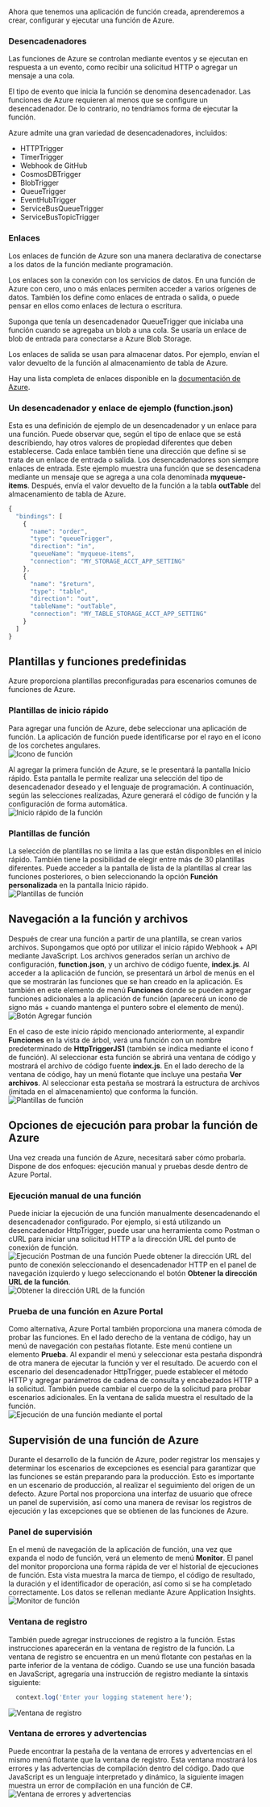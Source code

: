 Ahora que tenemos una aplicación de función creada, aprenderemos a crear, configurar y ejecutar una función de Azure.

### <a name="triggers"></a>Desencadenadores
Las funciones de Azure se controlan mediante eventos y se ejecutan en respuesta a un evento, como recibir una solicitud HTTP o agregar un mensaje a una cola. 

El tipo de evento que inicia la función se denomina desencadenador. Las funciones de Azure requieren al menos que se configure un desencadenador. De lo contrario, no tendríamos forma de ejecutar la función.

 Azure admite una gran variedad de desencadenadores, incluidos:
* HTTPTrigger
* TimerTrigger
* Webhook de GitHub
* CosmosDBTrigger
* BlobTrigger
* QueueTrigger
* EventHubTrigger
* ServiceBusQueueTrigger
* ServiceBusTopicTrigger

### <a name="bindings"></a>Enlaces
Los enlaces de función de Azure son una manera declarativa de conectarse a los datos de la función mediante programación.

Los enlaces son la conexión con los servicios de datos. En una función de Azure con cero, uno o más enlaces permiten acceder a varios orígenes de datos. También los define como enlaces de entrada o salida, o puede pensar en ellos como enlaces de lectura o escritura.

Suponga que tenía un desencadenador QueueTrigger que iniciaba una función cuando se agregaba un blob a una cola. Se usaría un enlace de blob de entrada para conectarse a Azure Blob Storage. 

Los enlaces de salida se usan para almacenar datos. Por ejemplo, envían el valor devuelto de la función al almacenamiento de tabla de Azure.

Hay una lista completa de enlaces disponible en la [documentación de Azure](https://docs.microsoft.com/azure/azure-functions/functions-triggers-bindings#supported-bindings).

### <a name="a-sample-trigger-and-binding-functionjson"></a>Un desencadenador y enlace de ejemplo (function.json)
Esta es una definición de ejemplo de un desencadenador y un enlace para una función. Puede observar que, según el tipo de enlace que se está describiendo, hay otros valores de propiedad diferentes que deben establecerse. Cada enlace también tiene una dirección que define si se trata de un enlace de entrada o salida. Los desencadenadores son siempre enlaces de entrada. Este ejemplo muestra una función que se desencadena mediante un mensaje que se agrega a una cola denominada **myqueue-items**. Después, envía el valor devuelto de la función a la tabla **outTable** del almacenamiento de tabla de Azure.

```javascript
{
  "bindings": [
    {
      "name": "order",
      "type": "queueTrigger",
      "direction": "in",
      "queueName": "myqueue-items",
      "connection": "MY_STORAGE_ACCT_APP_SETTING"
    },
    {
      "name": "$return",
      "type": "table",
      "direction": "out",
      "tableName": "outTable",
      "connection": "MY_TABLE_STORAGE_ACCT_APP_SETTING"
    }
  ]
}
```
## <a name="premade-functions-and-templates"></a>Plantillas y funciones predefinidas
Azure proporciona plantillas preconfiguradas para escenarios comunes de funciones de Azure.

### <a name="quickstart-templates"></a>Plantillas de inicio rápido
Para agregar una función de Azure, debe seleccionar una aplicación de función. La aplicación de función puede identificarse por el rayo en el icono de los corchetes angulares.  
![Icono de función](../images/5-function-icon.png)

Al agregar la primera función de Azure, se le presentará la pantalla Inicio rápido. Esta pantalla le permite realizar una selección del tipo de desencadenador deseado y el lenguaje de programación. A continuación, según las selecciones realizadas, Azure generará el código de función y la configuración de forma automática.  
![Inicio rápido de la función](../images/5-quickstart-form.png)

### <a name="function-templates"></a>Plantillas de función
La selección de plantillas no se limita a las que están disponibles en el inicio rápido. También tiene la posibilidad de elegir entre más de 30 plantillas diferentes. Puede acceder a la pantalla de lista de la plantillas al crear las funciones posteriores, o bien seleccionando la opción **Función personalizada** en la pantalla Inicio rápido.  
![Plantillas de función](../images/5-template-list.png)

## <a name="navigating-to-your-function-and-files"></a>Navegación a la función y archivos
Después de crear una función a partir de una plantilla, se crean varios archivos. Supongamos que optó por utilizar el inicio rápido Webhook + API mediante JavaScript. Los archivos generados serían un archivo de configuración, **function.json**, y un archivo de código fuente, **index.js**. Al acceder a la aplicación de función, se presentará un árbol de menús en el que se mostrarán las funciones que se han creado en la aplicación. Es también en este elemento de menú **Funciones** donde se pueden agregar funciones adicionales a la aplicación de función (aparecerá un icono de signo más + cuando mantenga el puntero sobre el elemento de menú).  
![Botón Agregar función](../images/5-function-add-button.png) 

En el caso de este inicio rápido mencionado anteriormente, al expandir **Funciones** en la vista de árbol, verá una función con un nombre predeterminado de **HttpTriggerJS1** (también se indica mediante el icono f de función). Al seleccionar esta función se abrirá una ventana de código y mostrará el archivo de código fuente **index.js**. En el lado derecho de la ventana de código, hay un menú flotante que incluye una pestaña **Ver archivos**. Al seleccionar esta pestaña se mostrará la estructura de archivos (imitada en el almacenamiento) que conforma la función.  
![Plantillas de función](../images/5-file-navigation.png)

## <a name="execution-options-for-testing-your-azure-function"></a>Opciones de ejecución para probar la función de Azure
Una vez creada una función de Azure, necesitará saber cómo probarla. Dispone de dos enfoques: ejecución manual y pruebas desde dentro de Azure Portal.

### <a name="manual-execution-of-a-function"></a>Ejecución manual de una función
Puede iniciar la ejecución de una función manualmente desencadenando el desencadenador configurado. Por ejemplo, si está utilizando un desencadenador HttpTrigger, puede usar una herramienta como Postman o cURL para iniciar una solicitud HTTP a la dirección URL del punto de conexión de función.  
![Ejecución Postman de una función](../images/5-postman-execution.png) Puede obtener la dirección URL del punto de conexión seleccionando el desencadenador HTTP en el panel de navegación izquierdo y luego seleccionando el botón **Obtener la dirección URL de la función**.  
![Obtener la dirección URL de la función](../images/5-get-function-url.png)

### <a name="testing-a-function-in-the-azure-portal"></a>Prueba de una función en Azure Portal
Como alternativa, Azure Portal también proporciona una manera cómoda de probar las funciones. En el lado derecho de la ventana de código, hay un menú de navegación con pestañas flotante. Este menú contiene un elemento **Prueba**. Al expandir el menú y seleccionar esta pestaña dispondrá de otra manera de ejecutar la función y ver el resultado. De acuerdo con el escenario del desencadenador HttpTrigger, puede establecer el método HTTP y agregar parámetros de cadena de consulta y encabezados HTTP a la solicitud. También puede cambiar el cuerpo de la solicitud para probar escenarios adicionales. En la ventana de salida muestra el resultado de la función.  
![Ejecución de una función mediante el portal](../images/5-portal-execution.png)

## <a name="monitoring-an-azure-function"></a>Supervisión de una función de Azure
Durante el desarrollo de la función de Azure, poder registrar los mensajes y determinar los escenarios de excepciones es esencial para garantizar que las funciones se están preparando para la producción. Esto es importante en un escenario de producción, al realizar el seguimiento del origen de un defecto. Azure Portal nos proporciona una interfaz de usuario que ofrece un panel de supervisión, así como una manera de revisar los registros de ejecución y las excepciones que se obtienen de las funciones de Azure.

### <a name="monitoring-dashboard"></a>Panel de supervisión
En el menú de navegación de la aplicación de función, una vez que expanda el nodo de función, verá un elemento de menú **Monitor**. El panel del monitor proporciona una forma rápida de ver el historial de ejecuciones de función. Esta vista muestra la marca de tiempo, el código de resultado, la duración y el identificador de operación, así como si se ha completado correctamente. Los datos se rellenan mediante Azure Application Insights.  
![Monitor de función](../images/5-monitor-function.png)

### <a name="log-window"></a>Ventana de registro
También puede agregar instrucciones de registro a la función. Estas instrucciones aparecerán en la ventana de registro de la función. La ventana de registro se encuentra en un menú flotante con pestañas en la parte inferior de la ventana de código. Cuando se use una función basada en JavaScript, agregaría una instrucción de registro mediante la sintaxis siguiente:
```javascript
  context.log('Enter your logging statement here');
```  
![Ventana de registro](../images/5-log-window.png)

### <a name="errors-and-warnings-window"></a>Ventana de errores y advertencias
Puede encontrar la pestaña de la ventana de errores y advertencias en el mismo menú flotante que la ventana de registro. Esta ventana mostrará los errores y las advertencias de compilación dentro del código. Dado que JavaScript es un lenguaje interpretado y dinámico, la siguiente imagen muestra un error de compilación en una función de C#.  
![Ventana de errores y advertencias](../images/5-errors-window.png)
